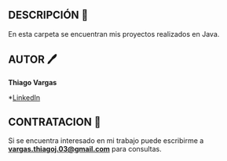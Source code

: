 ##  DESCRIPCIÓN 🤖

En esta carpeta se encuentran mis proyectos realizados en Java.

##  AUTOR 🖊️

**Thiago Vargas**

*[LinkedIn](www.linkedin.com/in/thiagovargas03)

##  CONTRATACION 💼

Si se encuentra interesado en mi trabajo puede escribirme a **vargas.thiagoj.03@gmail.com** para consultas.
